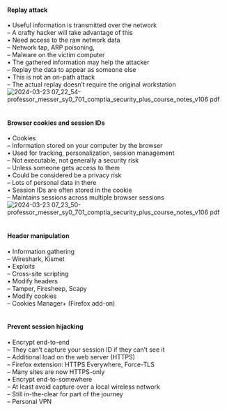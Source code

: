 ####  Replay attack  

• Useful information is transmitted over the network  
– A crafty hacker will take advantage of this  
• Need access to the raw network data  
– Network tap, ARP poisoning,  
– Malware on the victim computer  
• The gathered information may help the attacker  
– Replay the data to appear as someone else  
• This is not an on-path attack  
– The actual replay doesn’t require the original workstation  
![2024-03-23 07_22_54-professor_messer_sy0_701_comptia_security_plus_course_notes_v106 pdf](https://github.com/0xVoLk/Security-701/assets/100092212/711fc648-0f2a-4f39-83ab-54989696ee62)  
<br>


####  Browser cookies and session IDs  

• Cookies  
– Information stored on your computer by the browser  
• Used for tracking, personalization, session management  
– Not executable, not generally a security risk  
– Unless someone gets access to them  
• Could be considered be a privacy risk  
– Lots of personal data in there  
• Session IDs are often stored in the cookie  
– Maintains sessions across multiple browser sessions  
![2024-03-23 07_23_50-professor_messer_sy0_701_comptia_security_plus_course_notes_v106 pdf](https://github.com/0xVoLk/Security-701/assets/100092212/51048c31-8e31-4863-874f-fcf3483fdcd5)  
<br>


####  Header manipulation  

• Information gathering  
– Wireshark, Kismet  
• Exploits  
– Cross-site scripting  
• Modify headers  
– Tamper, Firesheep, Scapy  
• Modify cookies  
– Cookies Manager+ (Firefox add-on)  
<br>


####  Prevent session hijacking  

• Encrypt end-to-end  
– They can’t capture your session ID if they can’t see it  
– Additional load on the web server (HTTPS)  
– Firefox extension: HTTPS Everywhere, Force-TLS  
– Many sites are now HTTPS-only  
• Encrypt end-to-somewhere  
– At least avoid capture over a local wireless network  
– Still in-the-clear for part of the journey  
– Personal VPN
